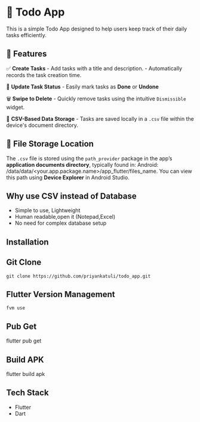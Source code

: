# 📝 Todo App

This is a simple Todo App designed to help users keep track of their daily tasks efficiently.

## 🚀 Features

 ✅ **Create Tasks**
      - Add tasks with a title and description.
      - Automatically records the task creation time.

 🔁 **Update Task Status**
      - Easily mark tasks as **Done** or **Undone**

 🗑️ **Swipe to Delete**
      - Quickly remove tasks using the intuitive `Dismissible` widget.

 💾 **CSV-Based Data Storage**
     - Tasks are saved locally in a `.csv` file within the device's document directory.

## 📂 File Storage Location

   The `.csv` file is stored using the `path_provider` package in the app’s **application documents directory**, typically found in:
   Android: /data/data/<your.app.package.name>/app_flutter/files_name. You can view this path using **Device Explorer** in Android Studio.

## Why use CSV instead of Database
   - Simple to use, Lightweight
   - Human readable,open it (Notepad,Excel)
   - No need for complex database setup

## Installation
   
## Git Clone
    git clone https://github.com/priyankatuli/todo_app.git

## Flutter Version Management
    fvm use
## Pub Get
   flutter pub get
## Build APK
   flutter build apk

## Tech Stack
- Flutter
- Dart
